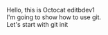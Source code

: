 Hello, this is Octocat editbdev1<br>
I'm going to show how to use git. <br>
Let's start with git init <br>
